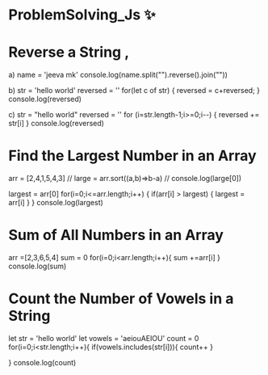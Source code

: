 # ProblemSolving_Js ✨

# Reverse a String ,
a) name = 'jeeva mk'
   console.log(name.split("").reverse().join(""))

b) str = 'hello world'
 reversed = ''
 for(let c of str) {
  reversed = c+reversed;
  }
 console.log(reversed)

c) str  = "hello world"
   reversed = ''
   for (i=str.length-1;i>=0;i--) {
      reversed += str[i]
   }
console.log(reversed)

# Find the Largest Number in an Array

   arr = [2,4,1,5,4,3]
// large = arr.sort((a,b)=>b-a)
// console.log(large[0])

largest = arr[0]
for(i=0;i<=arr.length;i++) {
    if(arr[i] > largest) {
        largest = arr[i]
    }
}
console.log(largest)

# Sum of All Numbers in an Array
arr =[2,3,6,5,4]
sum = 0
for(i=0;i<arr.length;i++){
    sum +=arr[i]
}
console.log(sum)

# Count the Number of Vowels in a String
let str = 'hello world'
let vowels = 'aeiouAEIOU'
count = 0
for(i=0;i<str.length;i++){
    if(vowels.includes(str[i])){
        count++
    }
    
}
console.log(count)

      
